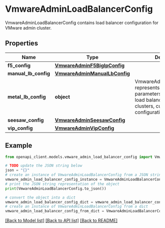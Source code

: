 # VmwareAdminLoadBalancerConfig

VmwareAdminLoadBalancerConfig contains load balancer configuration for VMware admin cluster.

## Properties

Name | Type | Description | Notes
------------ | ------------- | ------------- | -------------
**f5_config** | [**VmwareAdminF5BigIpConfig**](VmwareAdminF5BigIpConfig.md) |  | [optional] 
**manual_lb_config** | [**VmwareAdminManualLbConfig**](VmwareAdminManualLbConfig.md) |  | [optional] 
**metal_lb_config** | **object** | VmwareAdminMetalLbConfig represents configuration parameters for a MetalLB load balancer. For admin clusters, currently no configurations is needed. | [optional] 
**seesaw_config** | [**VmwareAdminSeesawConfig**](VmwareAdminSeesawConfig.md) |  | [optional] 
**vip_config** | [**VmwareAdminVipConfig**](VmwareAdminVipConfig.md) |  | [optional] 

## Example

```python
from openapi_client.models.vmware_admin_load_balancer_config import VmwareAdminLoadBalancerConfig

# TODO update the JSON string below
json = "{}"
# create an instance of VmwareAdminLoadBalancerConfig from a JSON string
vmware_admin_load_balancer_config_instance = VmwareAdminLoadBalancerConfig.from_json(json)
# print the JSON string representation of the object
print(VmwareAdminLoadBalancerConfig.to_json())

# convert the object into a dict
vmware_admin_load_balancer_config_dict = vmware_admin_load_balancer_config_instance.to_dict()
# create an instance of VmwareAdminLoadBalancerConfig from a dict
vmware_admin_load_balancer_config_from_dict = VmwareAdminLoadBalancerConfig.from_dict(vmware_admin_load_balancer_config_dict)
```
[[Back to Model list]](../README.md#documentation-for-models) [[Back to API list]](../README.md#documentation-for-api-endpoints) [[Back to README]](../README.md)


